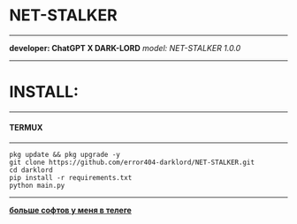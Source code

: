# NET-STALKER
---
**developer: ChatGPT X DARK-LORD**
*model: NET-STALKER 1.0.0*
___
# INSTALL:
___
#### TERMUX
___
```
pkg update && pkg upgrade -y
git clone https://github.com/error404-darklord/NET-STALKER.git
cd darklord
pip install -r requirements.txt
python main.py
```
---
**[больше софтов у меня в телеге](https://t.me/DATABASE6576807265484849)**
